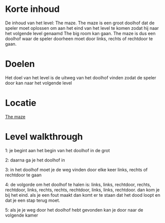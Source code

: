 # Korte inhoud

De inhoud van het level: The maze. The maze is een groot doolhof dat de speler moet oplossen om aan het eind van het level te komen zodat hij naar het volgende level genaamd The big room kan gaan. The maze is dus een doolhof waar de speler doorheen moet door links, rechts of rechtdoor te gaan.

# Doelen

Het doel van het level is de uitweg van het doolhof vinden zodat de speler door kan naar het volgende level

# Locatie

[The maze](https://app.nuclino.com/t/b/09e9fcf4-ea5c-4f3c-ae74-ea4f17daff79)

# Level walkthrough

1: je begint aan het begin van het doolhof in de grot

2: daarna ga je het doolhof in

3: in het doolhof moet je de weg vinden door elke keer links, rechts of rechtdoor te gaan

4: de volgorde om het doolhof te halen is: links, links, rechtdoor, rechts, rechtdoor, links, rechts, rechts, rechtdoor, links, links, rechtdoor. dan kom je bij het eind. als je een fout maakt dan komt er te staan dat het dood loopt en dat je een stap terug moet.

5: als je je weg door het doolhof hebt gevonden kan je door naar de volgende kamer
